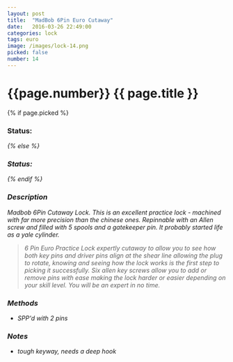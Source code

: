```yaml
---
layout: post
title:  "MadBob 6Pin Euro Cutaway"
date:   2016-03-26 22:49:00
categories: lock
tags: euro
image: /images/lock-14.png
picked: false
number: 14
---
```


# {{page.number}} {{ page.title }}

{% if page.picked %}
### Status: <i class="fa fa-unlock"/>
{% else %}
### Status: <i class="fa fa-lock"/>
{% endif %}

### Description

Madbob 6Pin Cutaway Lock. This is an excellent practice lock - machined with far more precision than the chinese ones. Repinnable with an Allen screw and filled with 5 spools and a gatekeeper pin. It probably started life as a yale cylinder.

> 6 Pin Euro Practice Lock expertly cutaway to allow you to see how both key pins and driver pins align at the shear line allowing the plug to rotate, knowing and seeing how the lock works is the first step to picking it successfully. Six allen key screws allow you to add or remove pins with ease making the lock harder or easier depending on your skill level. You will be an expert in no time.

### Methods

- SPP'd with 2 pins

### Notes

- tough keyway, needs a deep hook
